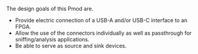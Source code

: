 The design goals of this Pmod are.

* Provide electric connection of a USB-A and/or USB-C interface to an FPGA.
* Allow the use of the connectors individually as well as passthrough for sniffing/analysis applications.
* Be able to serve as source and sink devices.
